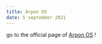 ```yaml
---
title: Arpon OS
date: 5 september 2021
---
```

go to the official page of [Arpon OS](https://nfteam.netlify.app/arpon/home.html) !

